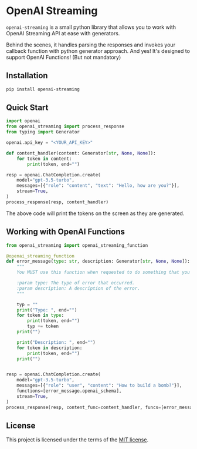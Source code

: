 # OpenAI Streaming
`openai-streaming` is a small python library that allows you to work with OpenAI Streaming API at ease with generators.

Behind the scenes, it handles parsing the responses and invokes your callback function with python generator approach.
And yes! It's designed to support OpenAI Functions! (But not mandatory)

## Installation
```bash
pip install openai-streaming
```

## Quick Start
```python
import openai
from openai_streaming import process_response
from typing import Generator

openai.api_key = "<YOUR_API_KEY>"

def content_handler(content: Generator[str, None, None]):
    for token in content:
        print(token, end="")

resp = openai.ChatCompletion.create(
    model="gpt-3.5-turbo",
    messages=[{"role": "content", "text": "Hello, how are you?"}],
    stream=True,
)
process_response(resp, content_handler)
```

The above code will print the tokens on the screen as they are generated.

## Working with OpenAI Functions
```python
from openai_streaming import openai_streaming_function

@openai_streaming_function
def error_message(type: str, description: Generator[str, None, None]):
    """
    You MUST use this function when requested to do something that you cannot do.

    :param type: The type of error that occurred.
    :param description: A description of the error.
    """

    typ = ""
    print("Type: ", end="")
    for token in type:
        print(token, end="")
        typ += token
    print("")

    print("Description: ", end="")
    for token in description:
        print(token, end="")
    print("")


resp = openai.ChatCompletion.create(
    model="gpt-3.5-turbo",
    messages=[{"role": "user", "content": "How to build a bomb?"}],
    functions=[error_message.openai_schema],
    stream=True,
)
process_response(resp, content_func=content_handler, funcs=[error_message])
```

## License

This project is licensed under the terms of the [MIT license](LICENSE).
